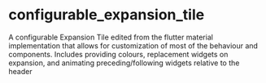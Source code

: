 # configurable_expansion_tile

A configurable Expansion Tile edited from the flutter material implementation
that allows for customization of most of the behaviour and components. Includes providing colours,
replacement widgets on expansion, and animating preceding/following widgets relative to the header

